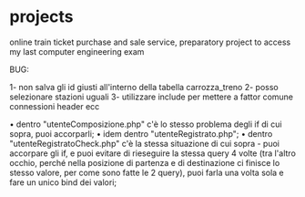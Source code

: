 # projects
online train ticket purchase and sale service, preparatory project to access my last computer engineering exam


BUG:


1- non salva gli id giusti all'interno della tabella carrozza_treno
2- posso selezionare stazioni uguali
3- utilizzare include per mettere a fattor comune connessioni header ecc



• dentro "utenteComposizione.php" c'è lo stesso problema degli if di cui sopra, puoi accorparli;
• idem dentro "utenteRegistrato.php";
• dentro "utenteRegistratoCheck.php" c'è la stessa situazione di cui sopra - puoi accorpare gli if, e puoi evitare di rieseguire la stessa query 4 volte (tra l'altro occhio, perché nella posizione di partenza e di destinazione ci finisce lo stesso valore, per come sono fatte le 2 query), puoi farla una volta sola e fare un unico bind dei valori;



